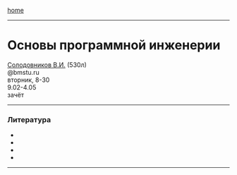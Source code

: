 [home](https://github.com/dKosarevsky/iu7/blob/master/2021_6_sem.md)
____________________________________
# Основы программной инженерии
[Солодовников В.И.]() (530л) \
@bmstu.ru \
вторник, 8-30 \
9.02-4.05 \
зачёт 
____________________________________
### Литература

* []()
* []()
* []()
* []()
____________________________________
